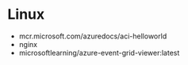 # Linux

* mcr.microsoft.com/azuredocs/aci-helloworld
* nginx
* microsoftlearning/azure-event-grid-viewer:latest

